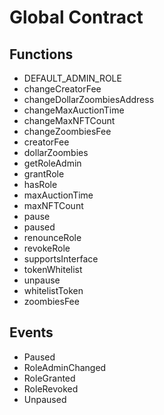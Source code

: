 
# Global Contract 

## Functions 

- DEFAULT_ADMIN_ROLE
- changeCreatorFee
- changeDollarZoombiesAddress
- changeMaxAuctionTime
- changeMaxNFTCount
- changeZoombiesFee
- creatorFee
- dollarZoombies
- getRoleAdmin
- grantRole
- hasRole
- maxAuctionTime
- maxNFTCount
- pause
- paused
- renounceRole
- revokeRole
- supportsInterface
- tokenWhitelist
- unpause
- whitelistToken
- zoombiesFee


## Events 

- Paused
- RoleAdminChanged
- RoleGranted
- RoleRevoked
- Unpaused


            